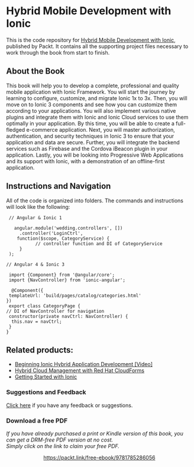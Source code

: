 


# Hybrid Mobile Development with Ionic
This is the code repository for [Hybrid Mobile Development with Ionic](https://www.packtpub.com/application-development/hybrid-mobile-development-ionic?utm_source=github&utm_medium=repository&utm_content=9781785286056), published by Packt. It contains all the supporting project files necessary to work through the book from start to finish.

## About the Book
This book will help you to develop a complete, professional and quality mobile application with Ionic Framework. You will start the journey by learning to configure, customize, and migrate Ionic 1x to 3x. Then, you will move on to Ionic 3 components and see how you can customize them according to your applications. You will also implement various native plugins and integrate them with Ionic and Ionic Cloud services to use them optimally in your application. By this time, you will be able to create a full-fledged e-commerce application. Next, you will master authorization, authentication, and security techniques in Ionic 3 to ensure that your application and data are secure. Further, you will integrate the backend services such as Firebase and the Cordova iBeacon plugin in your application. Lastly, you will be looking into Progressive Web Applications and its support with Ionic, with a demonstration of an offline-first application.

## Instructions and Navigation
All of the code is organized into folders. The commands and instructions will look like the following:

     // Angular & Ionic 1

       angular.module('wedding.controllers', [])
         .controller('LoginCtrl',
        function($scope, CategoryService) {
			   // controller function and DI of CategoryService
         }
     );

    // Angular 4 & Ionic 3

     import {Component} from '@angular/core';
     import {NavController} from 'ionic-angular';

      @Component({
     templateUrl: 'build/pages/catalog/categories.html'
    })
     export class CategoryPage {
    // DI of NavController for navigation
     constructor(private navCtrl: NavController) {
      this.nav = navCtrl;
     }
    }



## Related products:
* [Beginning Ionic Hybrid Application Development [Video]](https://www.packtpub.com/web-development/beginning-ionic-hybrid-application-development-video?utm_source=github&utm_medium=repository&utm_content=9781785284465)
* [Hybrid Cloud Management with Red Hat CloudForms](https://www.packtpub.com/virtualization-and-cloud/hybrid-cloud-management-red-hat-cloudforms?utm_source=github&utm_medium=repository&utm_content=9781785283574)
* [Getting Started with Ionic](https://www.packtpub.com/application-development/getting-started-ionic?utm_source=github&utm_medium=repository&utm_content=9781784390570)

### Suggestions and Feedback
[Click here](https://docs.google.com/forms/d/e/1FAIpQLSe5qwunkGf6PUvzPirPDtuy1Du5Rlzew23UBp2S-P3wB-GcwQ/viewform) if you have any feedback or suggestions. 
### Download a free PDF

 <i>If you have already purchased a print or Kindle version of this book, you can get a DRM-free PDF version at no cost.<br>Simply click on the link to claim your free PDF.</i>
<p align="center"> <a href="https://packt.link/free-ebook/9781785286056">https://packt.link/free-ebook/9781785286056 </a> </p>